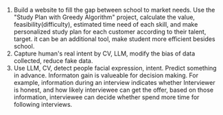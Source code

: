 1.  Build a website to fill the gap between school to market needs. Use the "Study Plan with Greedy Algorithm" project, calculate the value, feasibility(difficulty), estimated time need of each skill, and make personalized study plan for each customer according to their talent, target. it can be an additional tool, make student more efficient besides school.
2.  Capture human's real intent by CV, LLM, modify the bias of data collected, reduce fake data.
3.  Use LLM, CV, detect people facial expression, intent. Predict something in advance. Informaton gain is valueable for decision making. For example, information during an interview indicates whether Interviewer is honest, and how likely interviewee can get the offer, based on those information, interviewee can decide whether spend more time for following interviews.
